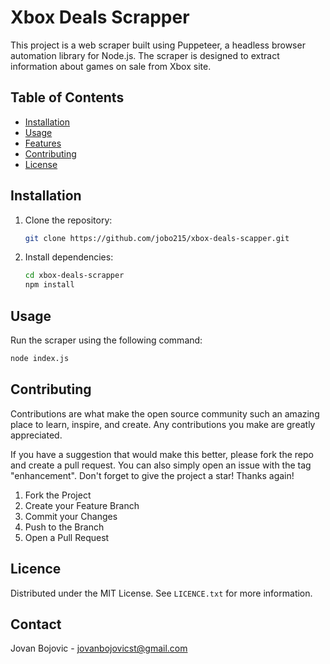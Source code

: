 # Xbox Deals Scrapper

This project is a web scraper built using Puppeteer, a headless browser automation library for Node.js. The scraper is designed to extract information about games on sale from Xbox site.

## Table of Contents
- [Installation](#installation)
- [Usage](#usage)
- [Features](#features)
- [Contributing](#contributing)
- [License](#license)

## Installation

1. Clone the repository:

    ```bash
    git clone https://github.com/jobo215/xbox-deals-scapper.git
    ```

2. Install dependencies:

    ```bash
    cd xbox-deals-scrapper
    npm install
    ```

## Usage

Run the scraper using the following command:

```bash
node index.js
```

## Contributing

Contributions are what make the open source community such an amazing place to learn, inspire, and create. Any contributions you make are greatly appreciated.

If you have a suggestion that would make this better, please fork the repo and create a pull request. You can also simply open an issue with the tag "enhancement". Don't forget to give the project a star! Thanks again!

1. Fork the Project
2. Create your Feature Branch
3. Commit your Changes
4. Push to the Branch 
5. Open a Pull Request


## Licence

Distributed under the MIT License. See ```LICENCE.txt``` for more information.


## Contact

Jovan Bojovic - jovanbojovicst@gmail.com